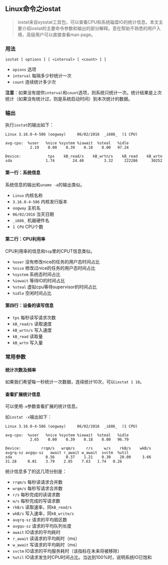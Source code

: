 ## Linux命令之iostat

> iostat来自sysstat工具包，可以查看CPU和系统磁盘IO的统计信息。本文主要介绍iostat的主要命令参数和输出的部分解释。意在帮助不熟悉的用户入境，高级用户可以直接查看man page。

### 用法

    iostat [ options ] [ <interval> [ <count> ] ]

* `opions` 选项
* `interval` 每隔多少秒统计一次
* `count` 连续统计多少次

**注意**：如果没有提供`interval`和`count`选项，则系统只统计一次。统计结果是上次统计（如果没有统计过，则是系统启动时间）到本次统计的数据。

### 输出

执行`iostat`的输出如下：

    Linux 3.16.0-4-586 (oogway) 	06/02/2016 	_i686_	(1 CPU)
    
    avg-cpu:  %user   %nice %system %iowait  %steal   %idle
               2.19    0.00    0.39    0.18    0.00   97.24
    
    Device:            tps    kB_read/s    kB_wrtn/s    kB_read    kB_wrtn
    sda               1.74        24.40         3.32     222286      30252

#### 第一行：系统信息

系统信息的输出和`uname -a`的输出类似。

* `Linux` 内核名称
* `3.16.0-4-586` 内核发行版本
* `oogway` 主机名
* `06/02/2016` 当天日期
* `_i686_` 机器硬件名
* `1 CPU` CPU个数

#### 第二行：CPU利用率

CPU利用率的信息和`top`里的CPUT信息类似。

* `%user` 没有修改nice的任务的用户态时间占比
* `%nice` 修改过nice的任务的用户态时间占比
* `%system` 系统态时间占比
* `%iowait` 等待IO的时间占比
* `%steal` 虚拟cpu等待supervisor的时间占比
* `%idle` 空闲时间占比

#### 第四行：设备的读写信息

* `tps` 每秒读写请求次数
* `kB_read/s` 读取速度
* `kB_wrtn/s` 写入速度
* `kB_read` 读取量
* `kB_wrtn` 写入量

### 常用参数

#### 统计次数及频率

如果我们希望每一秒统计一次数据，连续统计10次，可以`iostat 1 10`。

#### 查看扩展统计信息

可以使用`-x`参数查看扩展的统计信息。

如`iostat -x`输出如下：

    Linux 3.16.0-4-586 (oogway) 	06/02/2016 	_i686_	(1 CPU)
    
    avg-cpu:  %user   %nice %system %iowait  %steal   %idle
               2.65    0.00    0.39    0.18    0.00   96.79
    
    Device:         rrqm/s   wrqm/s     r/s     w/s    rkB/s    wkB/s avgrq-sz avgqu-sz   await r_await w_await  svctm  %util
    sda               0.56     0.37    1.21    0.30    20.00     3.66    31.28     0.01    3.79    2.85    7.63   1.74   0.26

统计信息多了的这几项分别是：

* `rrqm/s` 每秒读请求合并数
* `wrqm/s` 每秒写请求合并数
* `r/s` 每秒完成的读请求数
* `w/s` 每秒完成的写请求数
* `rkB/s` 读取速率，同`kB_read/s`
* `wkB/s` 写入速率，同`kB_write/s`
* `avgrq-sz` 请求的平均扇区数
* `avgqu-sz` 请求的平均队列长度
* `await` IO请求的平均耗时
* `r_await` 读请求的平均耗时（ms）
* `w_await` 写请求的平均耗时（ms）
* `svctm` IO请求的平均服务耗时（该指标在未来将被移除）
* `%util` IO请求发生时CPU时间占比。当达到100%时，说明系统IO已饱和
